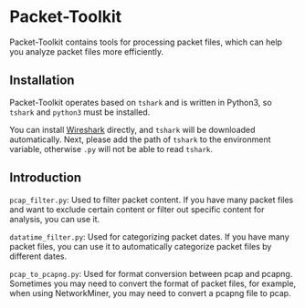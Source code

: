 # Packet-Toolkit

Packet-Toolkit contains tools for processing packet files, which can help you analyze packet files more efficiently.

## Installation

Packet-Toolkit operates based on `tshark` and is written in Python3, so `tshark` and `python3` must be installed.

You can install [Wireshark](https://www.wireshark.org/download.html) directly, and `tshark` will be downloaded automatically. Next, please add the path of `tshark` to the environment variable, otherwise `.py` will not be able to read `tshark`.

## Introduction

`pcap_filter.py`: Used to filter packet content. If you have many packet files and want to exclude certain content or filter out specific content for analysis, you can use it.

`datatime_filter.py`: Used for categorizing packet dates. If you have many packet files, you can use it to automatically categorize packet files by different dates.

`pcap_to_pcapng.py`: Used for format conversion between pcap and pcapng. Sometimes you may need to convert the format of packet files, for example, when using NetworkMiner, you may need to convert a pcapng file to pcap.
